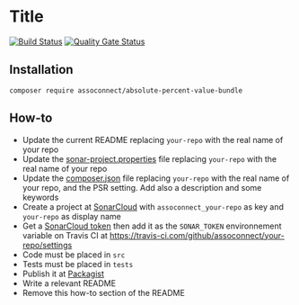 # Title

[![Build Status](https://travis-ci.org/assoconnect/your-repo.svg?branch=master)](https://travis-ci.org/assoconnect/your-repo)
[![Quality Gate Status](https://sonarcloud.io/api/project_badges/measure?project=assoconnect_your-repo&metric=alert_status)](https://sonarcloud.io/dashboard?id=assoconnect_your-repo)

## Installation

```
composer require assoconnect/absolute-percent-value-bundle
```

## How-to

* Update the current README replacing `your-repo` with the real name of your repo
* Update the [sonar-project.properties](./sonar-project.properties) file replacing `your-repo` with the real name of your repo
* Update the [composer.json](./composer.json) file replacing `your-repo` with the real name of your repo, and the PSR setting. Add also a description and some keywords
* Create a project at [SonarCloud](https://sonarcloud.io/projects/create) with `assoconnect_your-repo` as key and `your-repo` as display name
* Get a [SonarCloud token](https://sonarcloud.io/account/security/) then add it as the `SONAR_TOKEN` environnement variable on Travis CI at https://travis-ci.com/github/assoconnect/your-repo/settings
* Code must be placed in `src`
* Tests must be placed in `tests`
* Publish it at [Packagist](https://packagist.org/packages/submit)
* Write a relevant README
* Remove this how-to section of the README
